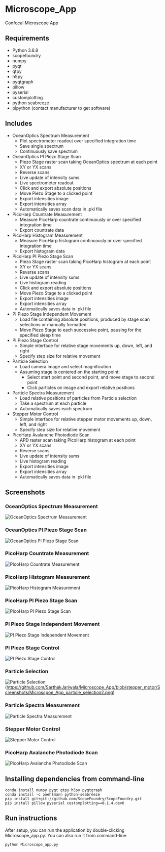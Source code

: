 # Microscope_App
Confocal Microscope App

## Requirements
- Python 3.6.8
- scopefoundry
- numpy
- pyqt
- qtpy
- h5py
- pyqtgraph
- pillow
- pyserial
- customplotting
- python seabreeze
- pipython (contact manufacturer to get software)

## Includes
* OceanOptics Spectrum Measurement
    * Plot spectrometer readout over specified integration time
    * Save single spectrum
    * Continuously save spectrum
* OceanOptics PI Piezo Stage Scan
    * Piezo Stage raster scan taking OceanOptics spectrum at each point
    * XY or YX scans
    * Reverse scans
    * Live update of intensity sums
    * Live spectrometer readout
    * Click and export absolute positions
    * Move Piezo Stage to a clicked point
    * Export intensities image
    * Export intensities array
    * Automatically saves scan data in .pkl file
* PicoHarp Countrate Measurement
    * Measure PicoHarp countrate continuously or over specified integration time
    * Export countrate data
* PicoHarp Histogram Measurement
    * Measure PicoHarp histogram continuously or over specified integration time
    * Export histogram data
* PicoHarp PI Piezo Stage Scan
    * Piezo Stage raster scan taking PicoHarp histogram at each point
    * XY or YX scans
    * Reverse scans
    * Live update of intensity sums
    * Live histogram reading
    * Click and export absolute positions
    * Move Piezo Stage to a clicked point
    * Export intensities image
    * Export intensities array
    * Automatically saves data in .pkl file
* PI Piezo Stage Independent Movement
    * Load file containing absolute positions, produced by stage scan selections or manually formatted
    * Move Piezo Stage to each successive point, pausing for the specified sleep time
* PI Piezo Stage Control
    * Simple interface for relative stage movements up, down, left, and right
    * Specify step size for relative movement
* Particle Selection
    * Load camera image and select magnification
    * Assuming stage is centered on the starting point:
        * Select start point and second point, and move stage to second point
        * Click particles on image and export relative positions
* Particle Spectra Measurement
    * Load relative positions of particles from Particle selection
    * Take a spectrum at each particle
    * Automatically saves each spectrum
* Stepper Motor Control
    * Simple interface for relative stepper motor movements up, down, left, and right
    * Specify step size for relative movement
* PicoHarp Avalanche Photodiode Scan
    * APD raster scan taking PicoHarp histogram at each point
    * XY or YX scans
    * Reverse scans
    * Live update of intensity sums
    * Live histogram reading
    * Export intensities image
    * Export intensities array
    * Automatically saves data in .pkl file
    
## Screenshots
### OceanOptics Spectrum Measurement
![OceanOptics Spectrum Measurement](https://github.com/SarthakJariwala/Microscope_App/blob/stepper_motor/Screenshots/Microscope_App_oo_measure.png)
### OceanOptics PI Piezo Stage Scan
![OceanOptics PI Piezo Stage Scan](https://github.com/SarthakJariwala/Microscope_App/blob/stepper_motor/Screenshots/Microscope_App_pi_oo_scan.png)
### PicoHarp Countrate Measurement
![PicoHarp Countrate Measurement](https://github.com/SarthakJariwala/Microscope_App/blob/stepper_motor/Screenshots/Microscope_App_ph_countrate.png)
### PicoHarp Histogram Measurement
![PicoHarp Histogram Measurement](https://github.com/SarthakJariwala/Microscope_App/blob/stepper_motor/Screenshots/Microscope_App_ph_hist.png)
### PicoHarp PI Piezo Stage Scan
![PicoHarp PI Piezo Stage Scan](https://github.com/SarthakJariwala/Microscope_App/blob/stepper_motor/Screenshots/Microscope_App_pi_ph_scan.png)
### PI Piezo Stage Independent Movement
![PI Piezo Stage Independent Movement](https://github.com/SarthakJariwala/Microscope_App/blob/stepper_motor/Screenshots/Microscope_App_pi_movement.png)
### PI Piezo Stage Control
![PI Piezo Stage Control](https://github.com/SarthakJariwala/Microscope_App/blob/stepper_motor/Screenshots/Microscope_App_pi_control.png)
### Particle Selection
![Particle Selection](https://github.com/SarthakJariwala/Microscope_App/blob/stepper_motor/Screenshots/Microscope_App_particle_selection1.png)
(https://github.com/SarthakJariwala/Microscope_App/blob/stepper_motor/Screenshots/Microscpoe_App_particle_selection2.png)
### Particle Spectra Measurement
![Particle Spectra Measurement](https://github.com/SarthakJariwala/Microscope_App/blob/stepper_motor/Screenshots/Microscope_App_particle_spectra.png)
### Stepper Motor Control
![Stepper Motor Control](https://github.com/SarthakJariwala/Microscope_App/blob/stepper_motor/Screenshots/Microscope_App_sm_control.png)
### PicoHarp Avalanche Photodiode Scan
![PicoHarp Avalanche Photodiode Scan](https://github.com/SarthakJariwala/Microscope_App/blob/stepper_motor/Screenshots/Microscope_App_apd_ph_scan.png)

## Installing dependencies from command-line
```
conda install numpy pyqt qtpy h5py pyqtgraph
conda install -c poehlmann python-seabreeze
pip install git+git://github.com/ScopeFoundry/ScopeFoundry.git
pip install pillow pyserial customplotting==0.1.4.dev0
```

## Run instructions
After setup, you can run the application by double-clicking Microscope_app.py.
You can also run it from command-line:
```
python Microscope_app.py
```
